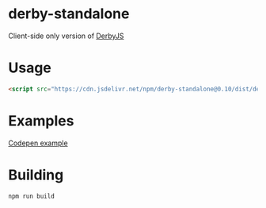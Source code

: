 derby-standalone
================

Client-side only version of [DerbyJS](https://derbyjs.com)


# Usage

```html
<script src="https://cdn.jsdelivr.net/npm/derby-standalone@0.10/dist/derby-standalone.min.js"></script>
```


# Examples

[Codepen example](https://codepen.io/nateps/pen/MWWwYZK)


# Building

```
npm run build
```
